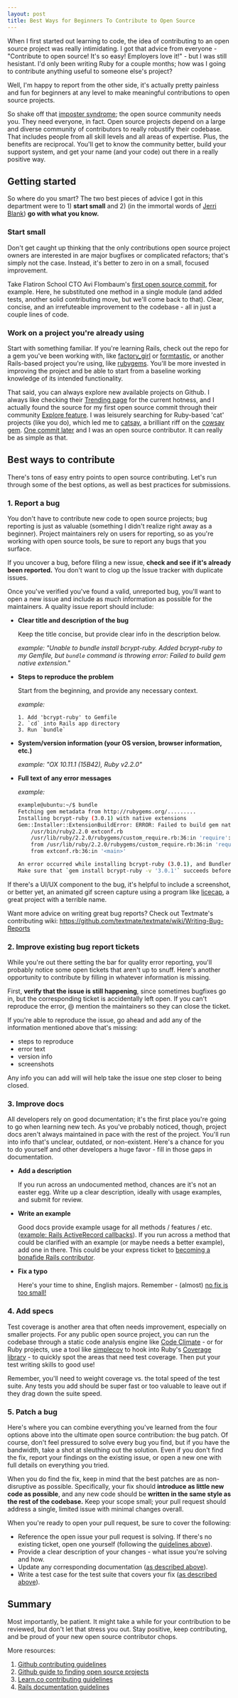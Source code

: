 ```yaml
---
layout: post
title: Best Ways for Beginners To Contribute to Open Source
---
```


When I first started out learning to code, the idea of contributing to an open source project was really intimidating. I got that advice from everyone - "Contribute to open source! It's so easy! Employers love it!" - but I was still hesistant. I'd only been writing Ruby for a couple months; how was I going to contribute anything useful to someone else's project?

Well, I'm happy to report from the other side, it's actually pretty painless and fun for beginners at any level to make meaningful contributions to open source projects.

So shake off that [imposter syndrome](http://www.codenewbie.org/podcast/impostor-syndrome); the open source community needs you. They need everyone, in fact. Open source projects depend on a large and diverse community of contributors to really robustify their codebase. That includes people from all skill levels and all areas of expertise. Plus, the benefits are reciprocal. You'll get to know the community better, build your support system, and get your name (and your code) out there in a really positive way.

## Getting started

So where do you smart? The two best pieces of advice I got in this department were to 1) **start small** and 2) (in the immortal words of [Jerri Blank](https://www.youtube.com/watch?v=0n3DP7ADqgI)) **go with what you know.**

### Start small

Don't get caught up thinking that the only contributions open source project owners are interested in are major bugfixes or complicated refactors; that's simply not the case. Instead, it's better to zero in on a small, focused improvement.

Take Flatiron School CTO Avi Flombaum's [first open source commit](https://github.com/technoweenie/permalink_fu/commit/106c900f690d352ff2105b88c9d12bf5fb9bc9d2), for example. Here, he substituted one method in a single module (and added tests, another solid contributing move, but we'll come back to that). Clear, concise, and an irrefuteable improvement to the codebase - all in just a couple lines of code.

### Work on a project you're already using

Start with something familiar. If you're learning Rails, check out the repo for a gem you've been working with, like [factory_girl](https://github.com/thoughtbot/factory_girl) or [formtastic](https://github.com/justinfrench/formtastic/), or another Rails-based project you're using, like [rubygems](http://guides.rubygems.org/contributing/). You'll be more invested in improving the project and be able to start from a baseline working knowledge of its intended functionality.

That said, you can always explore new available projects on Github. I always like checking their [Trending page](https://github.com/trending) for the current hotness, and I actually found the source for my first open source commit through their community [Explore feature](https://github.com/explore). I was leisurely searching for Ruby-based 'cat' projects (like you do), which led me to [catsay](https://github.com/audy/catsay), a brilliant riff on the [cowsay gem](https://github.com/johnnyt/cowsay). [One commit later](https://github.com/audy/catsay/commit/2049ebb3d550bd8836d726a1e4c0100b65c536dd) and I was an open source contributor. It can really be as simple as that.

## Best ways to contribute

There's tons of easy entry points to open source contributing. Let's run through some of the best options, as well as best practices for submissions.

### 1. Report a bug

You don't have to contribute new code to open source projects; bug reporting is just as valuable (something I didn't realize right away as a beginner). Project maintainers rely on users for reporting, so as you're working with open source tools, be sure to report any bugs that you surface.

If you uncover a bug, before filing a new issue, **check and see if it's already been reported.** You don't want to clog up the Issue tracker with duplicate issues.

Once you've verified you've found a valid, unreported bug, you'll want to open a new issue and include as much information as possible for the maintainers. A quality issue report should include:

- **Clear title and description of the bug**

    Keep the title concise, but provide clear info in the description below.

    _example: "Unable to bundle install bcrypt-ruby. Added bcrypt-ruby to my Gemfile, but `bundle` command is throwing error: Failed to build gem native extension."_

- **Steps to reproduce the problem**

    Start from the beginning, and provide any necessary context.

    _example:_

    ```
    1. Add 'bcrypt-ruby' to Gemfile  
    2. `cd` into Rails app directory  
    3. Run `bundle`
    ```

- **System/version information (your OS version, browser information, etc.)**

    _example: "OX 10.11.1 (15B42), Ruby v2.2.0"_

- **Full text of any error messages**

    _example:_

    ```bash
    example@ubuntu:~/$ bundle  
    Fetching gem metadata from http://rubygems.org/.........  
    Installing bcrypt-ruby (3.0.1) with native extensions  
    Gem::Installer::ExtensionBuildError: ERROR: Failed to build gem native extension.  
        /usr/bin/ruby2.2.0 extconf.rb  
        /usr/lib/ruby/2.2.0/rubygems/custom_require.rb:36:in 'require': cannot load such file -- mkmf (LoadError)  
        from /usr/lib/ruby/2.2.0/rubygems/custom_require.rb:36:in 'require'  
        from extconf.rb:36:in '<main>'  

    An error occurred while installing bcrypt-ruby (3.0.1), and Bundler cannot continue.  
    Make sure that `gem install bcrypt-ruby -v '3.0.1'` succeeds before bundling.
    ```

If there's a UI/UX component to the bug, it's helpful to include a screenshot, or better yet, an animated gif screen capture using a program like [licecap](https://github.com/lepht/licecap), a great project with a terrible name.

Want more advice on writing great bug reports? Check out Textmate's contributing wiki: https://github.com/textmate/textmate/wiki/Writing-Bug-Reports

### 2. Improve existing bug report tickets

While you're out there setting the bar for quality error reporting, you'll probably notice some open tickets that aren't up to snuff. Here's another opportunity to contribute by filling in whatever information is missing.

First, **verify that the issue is still happening**, since sometimes bugfixes go in, but the corresponding ticket is accidentally left open. If you can't reproduce the error, @ mention the maintainers so they can close the ticket.

If you're able to reproduce the issue, go ahead and add any of the information mentioned above that's missing:

- steps to reproduce
- error text
- version info
- screenshots

Any info you can add will will help take the issue one step closer to being closed.

### 3. Improve docs

All developers rely on good documentation; it's the first place you're going to go when learning new tech. As you've probably noticed, though, project docs aren't always maintained in pace with the rest of the project. You'll run into info that's unclear, outdated, or non-existent. Here's a chance for you to do yourself and other developers a huge favor - fill in those gaps in documentation.

- **Add a description**

    If you run across an undocumented method, chances are it's not an easter egg. Write up a clear description, ideally with usage examples, and submit for review.

- **Write an example**

    Good docs provide example usage for all methods / features / etc. ([example: Rails ActiveRecord callbacks](http://api.rubyonrails.org/classes/ActiveRecord/Callbacks.html)). If you run across a method that could be clarified with an example (or maybe needs a better example), add one in there. This could be your express ticket to [becoming a bonafide Rails contributor](https://github.com/rails/rails/pull/22119).

- **Fix a typo**

    Here's your time to shine, English majors. Remember - (almost) [no fix is too small!](https://github.com/rails/rails/pull/21728)

### 4. Add specs

Test coverage is another area that often needs improvement, especially on smaller projects. For any public open source project, you can run the codebase through a static code analysis engine like [Code Climate](https://codeclimate.com) - or for Ruby projects, use a tool like [simplecov](https://github.com/colszowka/simplecov) to hook into Ruby's [Coverage library](http://ruby-doc.org/stdlib-2.1.0/libdoc/coverage/rdoc/Coverage.html) - to quickly spot the areas that need test coverage. Then put your test writing skills to good use!

Remember, you'll need to weight coverage vs. the total speed of the test suite. Any tests you add should be super fast or too valuable to leave out if they drag down the suite speed.

### 5. Patch a bug

Here's where you can combine everything you've learned from the four options above into the ultimate open source contribution: the bug patch. Of course, don't feel pressured to solve every bug you find, but if you have the bandwidth, take a shot at sleuthing out the solution. Even if you don't find the fix, report your findings on the existing issue, or open a new one with full details on everything you tried.

When you do find the fix, keep in mind that the best patches are as non-disruptive as possible. Specifically, your fix should **introduce as little new code as possible**, and any new code should be **written in the same style as the rest of the codebase.**  Keep your scope small; your pull request should address a single, limited issue with minimal changes overall.

When you're ready to open your pull request, be sure to cover the following:

- Reference the open issue your pull request is solving. If there's no existing ticket, open one yourself (following the [guidelines above](#1-report-a-bug)).
- Provide a clear description of your changes - what issue you're solving and how.
- Update any corresponding documentation ([as described above](#3-improve-docs)).
- Write a test case for the test suite that covers your fix ([as described above](#4-add-specs)).

## Summary

Most importantly, be patient. It might take a while for your contribution to be reviewed, but don't let that stress you out. Stay positive, keep contributing, and be proud of your new open source contributor chops.

More resources:  
1. [Github contributing guidelines](https://guides.github.com/activities/contributing-to-open-source/)  
2. [Github guide to finding open source projects](https://help.github.com/articles/where-can-i-find-open-source-projects-to-work-on/)  
3. [Learn.co contributing guidelines](https://github.com/learn-co-curriculum/hello-world-ruby/blob/master/CONTRIBUTING.md)  
4. [Rails documentation guidelines](http://guides.rubyonrails.org/api_documentation_guidelines.html)
